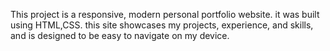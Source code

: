 This project is a responsive, modern personal portfolio  website. it was built using HTML,CSS. this site showcases my projects, experience, and skills, and is designed to be easy to navigate on my device.
